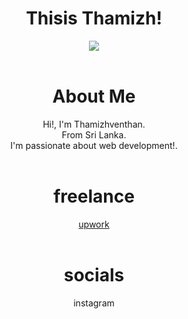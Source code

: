 <h1 align="center">Thisis Thamizh!</h1>
<div align="center">
<a href="https://www.buymeacoffee.com/thisisthamizh"><img src="https://img.buymeacoffee.com/button-api/?text=Buy me a coffee&emoji=&slug=acutewoof&button_colour=d978ba&font_colour=000000&font_family=Inter&outline_colour=000000&coffee_colour=FFDD00"/></a>
</div>

<br>

<div align="center">
  <h1 align="center">About Me</h1>
Hi!, I'm Thamizhventhan.<br>
From Sri Lanka.<br>
I'm passionate about web development!.<br>
</div>

<br>

<div align="center">
  <h1 align="center">freelance</h1>
<a href="https://www.upwork.com/freelancers/~01c1d35f3a3fc1203e?viewMode=1">upwork</a>
</div>

<br>

<div align="center">
  <h1 align="center">socials</h1>
<a herf="https://instagram.com/thisis_thamizh">instagram</a>
<a herf=""></a>
</div>
